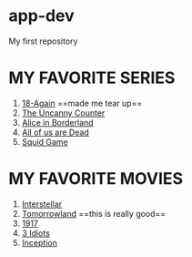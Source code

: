 # app-dev
My first repository

# MY FAVORITE SERIES
1. [18-Again](https://www.viu.com/ott/ph/en/vod/298745/18-Again)
   ==made me tear up==
3. [The Uncanny Counter](https://en.wikipedia.org/wiki/The_Uncanny_Counter)
4. [Alice in Borderland](https://en.wikipedia.org/wiki/Alice_in_Borderland)
5. [All of us are Dead](https://en.wikipedia.org/wiki/All_of_Us_Are_Dead)
6. [Squid Game](https://en.wikipedia.org/wiki/Squid_Game)

# MY FAVORITE MOVIES
1. [Interstellar](https://en.wikipedia.org/wiki/Interstellar_(film))
2. [Tomorrowland](https://en.wikipedia.org/wiki/Tomorrowland_(film)) ==this is really good==
3. [1917](https://en.wikipedia.org/wiki/1917_(2019_film))
4. [3 Idiots](https://en.wikipedia.org/wiki/3_Idiots)
5. [Inception](https://en.wikipedia.org/wiki/Inception)
